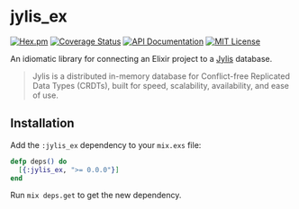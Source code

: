 # jylis_ex


[![Hex.pm](https://img.shields.io/hexpm/v/jylis_ex.svg)](https://hex.pm/packages/jylis_ex)
[![Coverage Status](https://coveralls.io/repos/github/amclain/jylis_ex/badge.svg?branch=master)](https://coveralls.io/github/amclain/jylis_ex?branch=master)
[![API Documentation](http://img.shields.io/badge/docs-api-blue.svg)](https://hexdocs.pm/jylis_ex)
[![MIT License](https://img.shields.io/badge/license-MIT-yellowgreen.svg)](https://github.com/amclain/jylis_ex/blob/master/license.txt)

An idiomatic library for connecting an Elixir project to a
[Jylis](https://github.com/jemc/jylis) database.

> Jylis is a distributed in-memory database for Conflict-free Replicated Data
> Types (CRDTs), built for speed, scalability, availability, and ease of use.

## Installation

Add the `:jylis_ex` dependency to your `mix.exs` file:

```elixir
defp deps() do
  [{:jylis_ex, ">= 0.0.0"}]
end
```

Run `mix deps.get` to get the new dependency.
